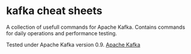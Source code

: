 # kafka cheat sheets
 A collection of usefull commands for Apache Kafka. 
 Contains commands for daily operations and performance testing. 

Tested under Apache Kafka version 0.9. [Apache Kafka](https://kafka.apache.org/)
